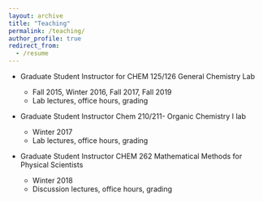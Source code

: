 ```yaml
---
layout: archive
title: "Teaching"
permalink: /teaching/
author_profile: true
redirect_from:
  - /resume
---
```


* Graduate Student Instructor for CHEM 125/126 General Chemistry Lab
  * Fall 2015, Winter 2016, Fall 2017, Fall 2019
  * Lab lectures, office hours, grading

* Graduate Student Instructor Chem 210/211- Organic Chemistry I lab
  * Winter 2017
  * Lab lectures, office hours, grading
  
* Graduate Student Instructor CHEM 262 Mathematical Methods for Physical Scientists
  * Winter 2018
  * Discussion lectures, office hours, grading
